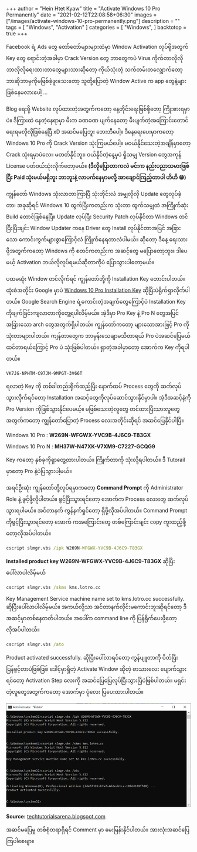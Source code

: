 +++
author = "Hein Htet Kyaw"
title = "Activate Windows 10 Pro Permanently"
date = "2021-02-12T22:08:58+06:30"
images = ["/images/activate-windows-10-pro-permanently.png"]
description = ""
tags = [
    "Windows",
    "Activation"
]
categories = [
    "Windows",
]
backtotop = true
+++

Facebook ရဲ့ Ads တွေ တော်တော်များများထဲမှာ Window Activation လုပ်ဖို့အတွက် Key တွေ ရောင်းတဲ့အခါမှာ Crack Version တွေ ဘာတွေကပဲ Virus ကိုက်တာလိုလို ဘာလိုလိုရေးထားတာတွေများသားဆိုတော့ ကိုယ်သုံးတဲ့ သက်တမ်းတလျှောက်တော့ ဘာဆိုဘာမှကိုမဖြစ်ခဲ့ဖူးသေးတော့ သူတို့ပြောတဲ့ Window Active က app တွေနဲ့များဖြစ်နေမလားပေါ့ ...

<!--more-->

Blog ရေးဖို့ Website လုပ်ထားတဲ့အတွက်ကတော့ နေ့တိုင်းရေးဖြစ်ဖို့တော့ ကြိုးစားရမှာပဲ။ ဒီကြားထဲ နေတဲ့နေရာမှာ မီးက ခဏခဏ ပျက်နေတော့ မီးပျက်တဲ့အကြောင်းတောင် ရေးရမလိုလိုဖြစ်နေပြီ xD အဆင်မပြေဘူး ဘေးဘီပေါ့။ ဒီနေ့ရေးပေးမှာကတော့ Windows 10 Pro ကို Crack Version သုံးကြမယ်ပေါ့။ မဝယ်နိုင်သေးတဲ့အချိန်မှာတော့ Crack သုံးရမှာပဲလေ။ မတတ်နိုင်ဘူး၊ ဝယ်နိုင်တဲ့နေ့မှပဲ ရှိသမျှ Version တွေအကုန် License ပတ်ဝယ်သုံးလိုက်တော့မယ်။ **(ဒီလိုပြောတာကလဲ မင်းက နည်းပညာသမားဖြစ်ပြီး Paid သုံးမယ်မရှိဘူး ဘာဘူးနဲ့ လာပက်နေမှာမလို့ အာချောင်ကြည့်တာပါ ဟိဟိ 😁)**

ကျွန်တော် Windows သုံးလာတာကြာပြီ သုံးတိုင်းလဲ အမျှလိုလို Update တွေလုပ်ခဲ့တာ၊ အခုဆိုရင် Windows 10 ထွက်ပြီးကတည်းက သုံးတာ ထွက်သမျှထဲ အကြိုက်ဆုံး Build တောင်ဖြစ်နေပြီ။ Update လုပ်ပြီး Security Patch လုပ်နိုင်တာ Windows တင်ပြီးပြီးချင်း Window Updater ကနေ Driver တွေ Install လုပ်နိုင်တာအပြင် အခြားသော ကောင်းကွက်များစွာကြောင့်လဲ ကြိုက်နေရတာလဲပါမယ်။ ဆိုတော့ ဒီနေ့ ရေးသားဖို့အတွက်ကတော့ Windows ကို စတင်ကတည်းက အဆင့်တွေ မပြောတော့ဘူး။ ဒါပေမယ့် Activation ဘယ်လိုလုပ်ရမယ်ဆိုတာကိုပဲ ပြောသွားပါတော့မယ်။

ပထမဆုံး Window တင်လိုက်ရင် ကျွန်တော်တို့ကို Installation Key တောင်းပါတယ်။ ထုံးစံအတိုင်း Google မှာပဲ [Windows 10 Pro Installation Key](https://letmegooglethat.com/?q=Windows+10+Pro+installation+key) ဆိုပြီးပဲရိုက်ရှာလိုက်ပါတယ်။ Google Search Engine ရဲ့ကောင်းတဲ့အချက်တွေကြောင့်ပဲ Installation Key ကိုချက်ခြင်းကျလာတာကိုတွေ့ရပါလိမ့်မယ်။ အဲ့ဒီမှာ Pro Key နဲ့ Pro N တွေအပြင်အခြားသော arch တွေအတွက်ရှိပါတယ်။ ကျွန်တော်ကတော့ များသောအားဖြင့် Pro ကိုသုံးတာများပါတယ်။ ကျန်တာတွေက ဘာမှန်းသေချာမသိတာရယ် Pro ပဲအဆင်ပြေမယ်ထင်တာရယ်ကြောင့် Pro ပဲ သုံးဖြစ်ပါတယ်။ ရှာတဲ့အခါမှာတော့ အောက်က Key ကိုရပါတယ်။

```
VK7JG-NPHTM-C97JM-9MPGT-3V66T
```

ရလာတဲ့ Key ကို တစ်ခါတည်းရိုက်ထည့်ပြီး နောက်ထပ် Process တွေကို ဆက်လုပ်သွားလိုက်ရင်တော့ Installation အဆင့်တွေကိုလုပ်ဆောင်သွားနိုင်မှာပါ။ အဲ့ဒီအဆင့်နဲ့ကို Pro Version ကိုဖြစ်သွားနိုင်ပေမယ့်။ မဖြစ်သေးတဲ့လူတွေ တင်ထားပြီးသားလူတွေအတွက်ကတော့ ကျွန်တော်ပြောတဲ့ Process လေးအတိုင်းဆိုရင် အဆင်ပြေနိုင်ပါပြီ။

Windows 10 Pro : **W269N-WFGWX-YVC9B-4J6C9-T83GX**

Windows 10 Pro N : **MH37W-N47XK-V7XM9-C7227-GCQG9**

Key ကတော့ နှစ်ခုကိုရှာတွေ့ထားပါတယ်။ ကြိုက်တာကို သုံးလို့ရပါတယ်။ ဒီ Tutorail မှာတော့ Pro နဲ့ပဲပြသွားပါ့မယ်။

အရင်ဦးဆုံး ကျွန်တော်တို့လုပ်ရမှာကတော့ **Command Prompt** ကို Administrator Role နဲ့ ဖွင့်ဖို့လိုပါတယ်။ ဖွင့်ပြီးသွားရင်တော့ အောက်က Process လေးတွေ ဆက်လုပ်သွားရပါမယ်။ အင်တာနက် ကွန်နက်ရှင်တော့ ရှိဖို့လိုအပ်ပါတယ်။ Command Prompt ကိုဖွင့်ပြီးသွားရင်တော့ အောက် ကအကြောင်းတွေ တစ်ကြောင်းချင်း copy ကူးထည့်ဖို့တော့လိုအပ်ပါတယ်။

```cmd
cscript slmgr.vbs /ipk W269N-WFGWX-YVC9B-4J6C9-T83GX
```
**Installed product key W269N-WFGWX-YVC9B-4J6C9-T83GX** ဆိုပြီးပေါ်လာပါလိမ့်မယ်

```cmd
cscript slmgr.vbs /skms kms.lotro.cc
```
Key Management Service machine name set to kms.lotro.cc successfully. ဆိုပြီးပေါ်လာပါလိမ့်မယ်။ အကယ်လို့သာ အင်တာနက်လိုင်းမကောင်းဘူးဆိုရင်တော့ ဒီအဆင့်မှာတစ်နေတတ်ပါတယ်။ အပေါ်က command line ကို ပြန်ရိုက်ပေးဖို့တော့လိုအပ်ပါတယ်။

```cmd
cscript slmgr.vbs /ato
```
Product activated successfully. ဆိုပြီးပေါ်လာရင်တော့ ကွန်ပျူတာကို ပိတ်ပြီး ပြန်ဖွင့်တာပဲဖြစ်ဖြစ် ဒေါင့်မှာရှိတဲ့ Activate Window ဆိုတဲ့ စာသားလေး ပျောက်သွားရင်တော့ Activation Step လေးကို အဆင်ပြေပြေလုပ်ပြီးသွားပြီပဲဖြစ်ပါတယ်။ မရှင်းတဲ့လူတွေအတွက်ကတော့ အောက်မှာ ပုံလေး ပြပေးထားပါတယ်။

![Activate Windows 10 Pro Permanently](/images/activate-windows-10-pro-permanently.png)

**Source:** [techtutorialsarena.blogspot.com](https://techtutorialsarena.blogspot.com)

အဆင်မပြေမှု တစ်စုံတရာရှိရင် Comment မှာ မေးမြန်းနိုင်ပါတယ်။ အားလုံးအဆင်ပြေကြပါစေဗျာ။